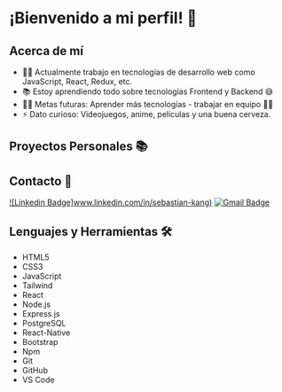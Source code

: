 # ¡Bienvenido a mi perfil! 👋

## Acerca de mí

- 👨‍💻 Actualmente trabajo en tecnologías de desarrollo web como JavaScript, React, Redux, etc.
- 📚 Estoy aprendiendo todo sobre tecnologías Frontend y Backend 😅
- 💪🏼 Metas futuras: Aprender más tecnologías - trabajar en equipo 💪🏼
- ⚡ Dato curioso: Videojuegos, anime, películas y una buena cerveza.


## Proyectos Personales 📚



## Contacto 📝

[![Linkedin Badge]www.linkedin.com/in/sebastian-kang)](www.linkedin.com/in/sebastian-kang)
[![Gmail Badge](enlace-a-tu-correo-gmail)](mailto:tu-correo@gmail.com)

## Lenguajes y Herramientas 🛠

- HTML5
- CSS3
- JavaScript
- Tailwind
- React
- Node.js
- Express.js
- PostgreSQL
- React-Native
- Bootstrap
- Npm
- Git
- GitHub
- VS Code

